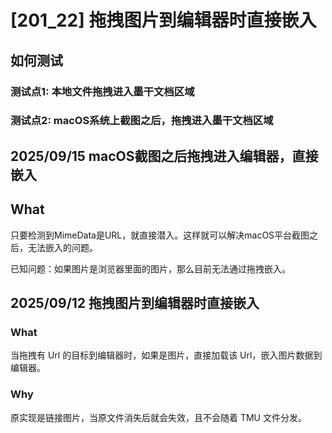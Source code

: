 # [201_22] 拖拽图片到编辑器时直接嵌入
## 如何测试
### 测试点1: 本地文件拖拽进入墨干文档区域
### 测试点2: macOS系统上截图之后，拖拽进入墨干文档区域

## 2025/09/15 macOS截图之后拖拽进入编辑器，直接嵌入
## What
只要检测到MimeData是URL，就直接潜入。这样就可以解决macOS平台截图之后，无法嵌入的问题。

已知问题：如果图片是浏览器里面的图片，那么目前无法通过拖拽嵌入。

## 2025/09/12 拖拽图片到编辑器时直接嵌入

### What

当拖拽有 Url 的目标到编辑器时，如果是图片，直接加载该 Url，嵌入图片数据到编辑器。

### Why

原实现是链接图片，当原文件消失后就会失效，且不会随着 TMU 文件分发。

